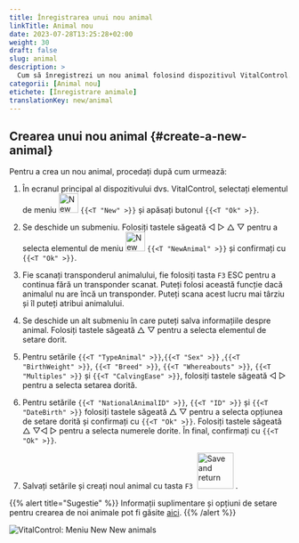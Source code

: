 ```yaml
---
title: Înregistrarea unui nou animal
linkTitle: Animal nou
date: 2023-07-28T13:25:28+02:00
weight: 30
draft: false
slug: animal
description: >
  Cum să înregistrezi un nou animal folosind dispozitivul VitalControl.
categorii: [Animal nou]
etichete: [Înregistrare animale]
translationKey: new/animal
---
```

## Crearea unui nou animal {#create-a-new-animal}

Pentru a crea un nou animal, procedați după cum urmează:

1. În ecranul principal al dispozitivului dvs. VitalControl, selectați elementul de meniu <img src="/icons/main/new-animal.svg" width="35" align="bottom" alt="New animal" /> `{{<T "New" >}}` și apăsați butonul `{{<T "Ok" >}}`.

2. Se deschide un submeniu. Folosiți tastele săgeată ◁ ▷ △ ▽ pentru a selecta elementul de meniu <img src="/icons/main/new-animal.svg" width="35" align="bottom" alt="New animal" /> `{{<T "NewAnimal" >}}` și confirmați cu `{{<T "Ok" >}}`.

3. Fie scanați transponderul animalului, fie folosiți tasta `F3` ESC pentru a continua fără un transponder scanat. Puteți folosi această funcție dacă animalul nu are încă un transponder. Puteți scana acest lucru mai târziu și îl puteți atribui animalului.

4. Se deschide un alt submeniu în care puteți salva informațiile despre animal. Folosiți tastele săgeată △ ▽ pentru a selecta elementul de setare dorit.

5. Pentru setările `{{<T "TypeAnimal" >}}`,`{{<T "Sex" >}}` ,`{{<T "BirthWeight" >}}`, `{{<T "Breed" >}}`, `{{<T "Whereabouts" >}}`, `{{<T "Multiples" >}}` și `{{<T "CalvingEase" >}}`, folosiți tastele săgeată ◁ ▷ pentru a selecta setarea dorită.

6. Pentru setările `{{<T "NationalAnimalID" >}}`, `{{<T "ID" >}}` și `{{<T "DateBirth" >}}` folosiți tastele săgeată △ ▽ pentru a selecta opțiunea de setare dorită și confirmați cu `{{<T "Ok" >}}`. Folosiți tastele săgeată △ ▽◁ ▷ pentru a selecta numerele dorite. În final, confirmați cu `{{<T "Ok" >}}`.

7. Salvați setările și creați noul animal cu tasta `F3` &nbsp;<img src="/icons/footer/save_exit.svg" width="65" align="bottom" alt="Save and return" />&nbsp;.

{{% alert title="Sugestie" %}}
Informații suplimentare și opțiuni de setare pentru crearea de noi animale pot fi găsite [aici](../../settings/animal-registration/).
{{% /alert %}}


   ![VitalControl: Meniu New New animals](../images/new.png "Creează un nou animal")
